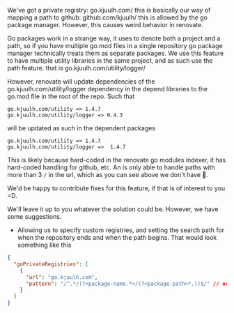 We've got a private registry: go.kjuulh.com/<package-name> this is basically
our way of mapping a path to github: github.com/kjuulh/<package-name> this is
allowed by the go package manager. However, this causes weird behavior in
renovate.

Go packages work in a strange way, it uses <package-name> to denote both a
project and a path, so if you have multiple go.mod files in a single repository
go package manager technically treats them as separate packages. We use this
feature to have multiple utility libraries in the same project, and as such use
the path feature. that is go.kjuulh.com/utility/logger/

However, renovate will update dependencies of the go.kjuulh.com/utility/logger
dependency in the depend libraries to the go.mod file in the root of the repo.
Such that

```
go.kjuulh.com/utility => 1.4.7
go.kjuulh.com/utility/logger => 0.4.3
```

will be updated as such in the dependent packages

```
go.kjuulh.com/utility => 1.4.7
go.kjuulh.com/utility/logger =>  1.4.7
```

This is likely because hard-coded in the renovate go modules indexer, it has
hard-coded handling for github, etc. An is only able to handle paths with more
than 3 `/` in the url, which as you can see above we don't have 🙈.

We'd be happy to contribute fixes for this feature, if that is of interest to
you =D.

We'll leave it up to you whatever the solution could be. However, we have some
suggestions.

- Allowing us to specify custom registries, and setting the search path for when
  the repository ends and when the path begins. That would look something like
  this

```json
{
  "goPrivateRegistries": [
    {
      "url": "go.kjuulh.com",
      "pattern": "/^.*/(?<package-name.*>/(?<package-path>*.))$/" // or just setting the number of slashes to parse. I.e. numSlashesBeforePath: 3
    }
  ]
}
```
